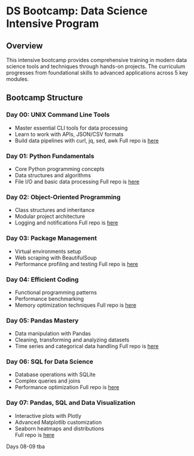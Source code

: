 # DS Bootcamp: Data Science Intensive Program

## Overview
This intensive bootcamp provides comprehensive training in modern data science tools and techniques through hands-on projects. The curriculum progresses from foundational skills to advanced applications across 5 key modules.

## Bootcamp Structure

### Day 00: UNIX Command Line Tools
- Master essential CLI tools for data processing
- Learn to work with APIs, JSON/CSV formats
- Build data pipelines with curl, jq, sed, awk
Full repo is [here](DS_Bootcamp.Day00)

### Day 01: Python Fundamentals
- Core Python programming concepts
- Data structures and algorithms
- File I/O and basic data processing
Full repo is [here](DS_Bootcamp.Day01)

### Day 02: Object-Oriented Programming
- Class structures and inheritance
- Modular project architecture
- Logging and notifications
Full repo is [here](DS_Bootcamp.Day02)

### Day 03: Package Management
- Virtual environments setup
- Web scraping with BeautifulSoup
- Performance profiling and testing
Full repo is [here](DS_Bootcamp.Day03)

### Day 04: Efficient Coding
- Functional programming patterns
- Performance benchmarking
- Memory optimization techniques
Full repo is [here](DS_Bootcamp.Day04)

### Day 05: Pandas Mastery
- Data manipulation with Pandas
- Cleaning, transforming and analyzing datasets
- Time series and categorical data handling
Full repo is [here](DS_Bootcamp.Day05)

### Day 06: SQL for Data Science
- Database operations with SQLite
- Complex queries and joins
- Performance optimization
Full repo is [here](DS_Bootcamp.Day06)

### Day 07: Pandas, SQL and Data Visualization
- Interactive plots with Plotly  
- Advanced Matplotlib customization  
- Seaborn heatmaps and distributions  
Full repo is [here](DS_Bootcamp.Day07)  



Days 08-09 tba


